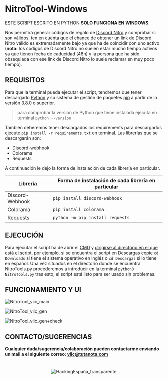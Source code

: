 # NitroTool-Windows
ESTE SCRIPT ESCRITO EN PYTHON **SOLO FUNCIONA EN WINDOWS**.


Nos permitirá generar códigos de regalo de [Discord Nitro](https://discord.com/nitro) y comprobar si son válidos, ten en cuenta que el chance de obtener un link de Discord Nitro válido es extremadamente bajo ya que ha de coincidir con uno activo (**nota:** los códigos de Discord Nitro no suelen estar mucho tiempo activos ya que tienen fecha de caducidad (48h) y la persona que ha sido obsequiada con ese link de Discord Nitro lo suele reclamar en muy poco tiempo). 



## REQUISITOS
Para que la terminal pueda ejecutar el script, tendremos que tener descargado [Python](https://www.python.org/) y su sistema de gestión de paquetes [pip](https://pypi.org/project/pip/) a partir de la versión 3.8.0 o superior. 
> para comprobar la versión de Python que tiene instalada ejecuta en terminal `python --version`

También deberemos tener descargados los requirements para descargarlos ejecute `pip install -r requirements.txt` en terminal.
Las librerías que se descargarán son:
 - Discord-webhook
 - Colorama
 - Requests

A continuación le dejo la forma de instalación de cada librería en particular.

| Librería | Forma de instalación de cada librería en particular |
| --- | --- |
| Discord-Webhook | `pip install discord-webhook` |
| Colorama | `pip install colorama` |
| Requests | `python -m pip install requests` |



## EJECUCIÓN
Para ejecutar el script ha de abrir el [CMD](https://www.ionos.es/digitalguide/servidores/herramientas/abrir-el-simbolo-del-sistema/) y [dirigirse al directorio en el que está el script](https://www.solvetic.com/tutoriales/article/8100-cambiar-de-directorio-en-cmd-windows-10-comandos/), por ejemplo, si se encuentra el script en Descargas copie `cd Downloads` si tiene el sistema operativo en inglés o `cd Descargas` si lo tiene en español.
Una vez situados en el directorio donde se encuentra NitroTools.py procederemos a introducir en la terminal `python3 NitroTools.py` tras esto, el script está listo para ser usado sin problemas.



## FUNCIONAMIENTO Y UI

![NitroTool_viic_main](https://user-images.githubusercontent.com/78870476/126480535-8fcaebd9-4096-4548-ab03-f12d985280f7.png)



![NitroTool_viic_gen](https://user-images.githubusercontent.com/78870476/126480614-00e660e8-1b83-4cc8-95c1-4ca3aa25af98.png)



![NitroTool_viic_gen+check](https://user-images.githubusercontent.com/78870476/126480649-ea27ed55-ac71-463a-a314-fce34597fe7d.png)


## CONTACTO/SUGERENCIAS


**Cualquier duda/sugerencia/colaboración pueden contactarme envíando un mail a el siguiente correo: viic@tutanota.com**


<H1> 


</H1>


<p align="center">
  <img src="https://user-images.githubusercontent.com/78870476/126621491-07a3248c-3f61-4ec6-8ae8-e4a9ae062d4f.png" alt="HackingEspaña_transparente" />
</p>
